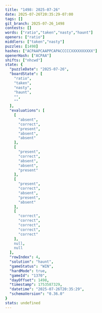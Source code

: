 ```yaml
---
title: "1498: 2025-07-26"
date: 2025-07-26T20:35:29-07:00
tags: []
git_branch: 2025-07-26_1498
contests: []
words: ["ratio","taken","nasty","haunt"]
openers: ["ratio"]
middlers: ["taken","nasty"]
puzzles: [1498]
hashes: ["ACPAAPCAAPPCAPACCCCCXXXXXXXXXX"]
openerHash: ["ACPAA"]
shifts: ["nhcwd"]
state: {
  "puzzleDate": "2025-07-26",
  "boardState": [
    "ratio",
    "taken",
    "nasty",
    "haunt",
    "",
    ""
  ],
  "evaluations": [
    [
      "absent",
      "correct",
      "present",
      "absent",
      "absent"
    ],
    [
      "present",
      "correct",
      "absent",
      "absent",
      "present"
    ],
    [
      "present",
      "correct",
      "absent",
      "present",
      "absent"
    ],
    [
      "correct",
      "correct",
      "correct",
      "correct",
      "correct"
    ],
    null,
    null
  ],
  "rowIndex": 4,
  "solution": "haunt",
  "gameStatus": "WIN",
  "hardMode": true,
  "gameId": "1370",
  "dayOffset": 1498,
  "timestamp": 1753587329,
  "datetime": "2025-07-26T20:35:29",
  "schemaVersion": "0.36.0"
}
stats: undefined
---
```

<!-- more -->
